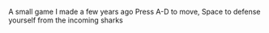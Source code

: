 A small game I made a few years ago 
Press A-D to move, Space to defense yourself from the incoming sharks
